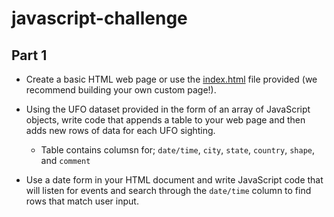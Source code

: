 # javascript-challenge
Part 1
--
* Create a basic HTML web page or use the [index.html](StarterCode/index.html) file provided (we recommend building your own custom page!).

* Using the UFO dataset provided in the form of an array of JavaScript objects, write code that appends a table to your web page and then adds new rows of data for each UFO sighting.

  * Table contains columsn for; `date/time`, `city`, `state`, `country`, `shape`, and `comment`

* Use a date form in your HTML document and write JavaScript code that will listen for events and search through the `date/time` column to find rows that match user input.
